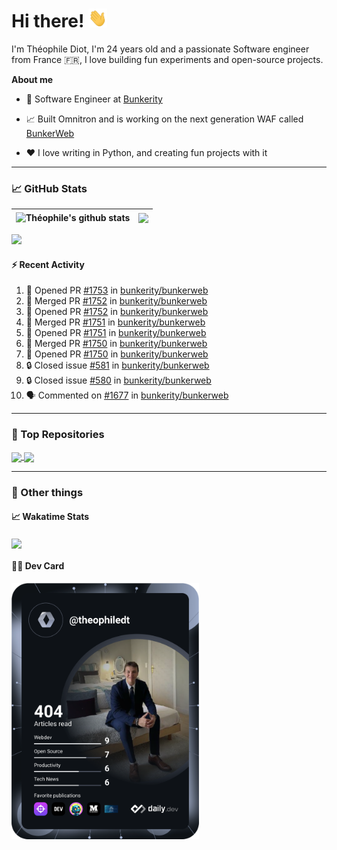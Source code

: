 # Hi there! <img src="./wave.gif" width="30px" height="30px" />

I'm Théophile Diot, I'm 24 years old and a passionate Software engineer from France 🇫🇷, I love building fun experiments and open-source projects.

**About me**

- 💼 Software Engineer at [Bunkerity](https://www.bunkerity.com/)

- 📈 Built Omnitron and is working on the next generation WAF called [BunkerWeb](https://www.bunkerweb.io)

- ❤️ I love writing in Python, and creating fun projects with it

---

### 📈 GitHub Stats

| <img align="center" src="https://github-readme-stats.vercel.app/api?username=TheophileDiot&show_icons=true&include_all_commits=true&theme=algolia&hide_border=true&rank_icon=github" alt="Théophile's github stats" /> | <img align="center" src="https://github-readme-stats.vercel.app/api/top-langs/?username=TheophileDiot&layout=compact&theme=algolia&hide_border=true" /> |
| ---------------------------------------------------------------------------------------------------------------------------------------------------------------------------------------------------------------------- | ------------------------------------------------------------------------------------------------------------------------------------------------------- |

![](https://github-readme-activity-graph.vercel.app/graph?username=TheophileDiot&theme=tokyo-night)

#### :zap: Recent Activity

<!--START_SECTION:activity-->
1. 💪 Opened PR [#1753](https://github.com/bunkerity/bunkerweb/pull/1753) in [bunkerity/bunkerweb](https://github.com/bunkerity/bunkerweb)
2. 🎉 Merged PR [#1752](https://github.com/bunkerity/bunkerweb/pull/1752) in [bunkerity/bunkerweb](https://github.com/bunkerity/bunkerweb)
3. 💪 Opened PR [#1752](https://github.com/bunkerity/bunkerweb/pull/1752) in [bunkerity/bunkerweb](https://github.com/bunkerity/bunkerweb)
4. 🎉 Merged PR [#1751](https://github.com/bunkerity/bunkerweb/pull/1751) in [bunkerity/bunkerweb](https://github.com/bunkerity/bunkerweb)
5. 💪 Opened PR [#1751](https://github.com/bunkerity/bunkerweb/pull/1751) in [bunkerity/bunkerweb](https://github.com/bunkerity/bunkerweb)
6. 🎉 Merged PR [#1750](https://github.com/bunkerity/bunkerweb/pull/1750) in [bunkerity/bunkerweb](https://github.com/bunkerity/bunkerweb)
7. 💪 Opened PR [#1750](https://github.com/bunkerity/bunkerweb/pull/1750) in [bunkerity/bunkerweb](https://github.com/bunkerity/bunkerweb)
8. 🔒 Closed issue [#581](https://github.com/bunkerity/bunkerweb/issues/581) in [bunkerity/bunkerweb](https://github.com/bunkerity/bunkerweb)
9. 🔒 Closed issue [#580](https://github.com/bunkerity/bunkerweb/issues/580) in [bunkerity/bunkerweb](https://github.com/bunkerity/bunkerweb)
10. 🗣 Commented on [#1677](https://github.com/bunkerity/bunkerweb/issues/1677#issuecomment-2500795675) in [bunkerity/bunkerweb](https://github.com/bunkerity/bunkerweb)
<!--END_SECTION:activity-->

---

### 🔧 Top Repositories

<a href="https://github.com/bunkerity/bunkerweb">
  <img align="center" src="https://github-readme-stats.vercel.app/api/pin/?username=Bunkerity&repo=bunkerweb&theme=algolia" />
</a>
<a href="https://github.com/TheophileDiot/Omnitron">
  <img align="center" src="https://github-readme-stats.vercel.app/api/pin/?username=TheophileDiot&repo=Omnitron&theme=algolia" />
</a>

---

### 🎉 Other things

#### 📈 Wakatime Stats

<a href="https://wakatime.com/@theophile_bunkerity">
  <img align="center" src="https://github-readme-stats.vercel.app/api/wakatime?username=3aa5ce41-c253-43d9-8441-a721e446a45f&layout=compact&theme=algolia" />
</a>

#### 👨‍💻 Dev Card

<a href="https://app.daily.dev/TheophileDt">
  <img src="./devcard.svg" width="300" alt="Théophile Diot's Dev Card"/>
</a>
